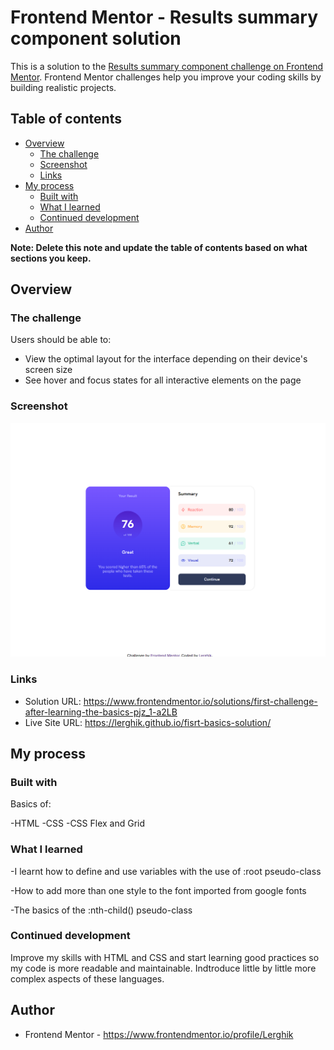 # Frontend Mentor - Results summary component solution

This is a solution to the [Results summary component challenge on Frontend Mentor](https://www.frontendmentor.io/challenges/results-summary-component-CE_K6s0maV). Frontend Mentor challenges help you improve your coding skills by building realistic projects. 

## Table of contents

- [Overview](#overview)
  - [The challenge](#the-challenge)
  - [Screenshot](#screenshot)
  - [Links](#links)
- [My process](#my-process)
  - [Built with](#built-with)
  - [What I learned](#what-i-learned)
  - [Continued development](#continued-development)
- [Author](#author)

**Note: Delete this note and update the table of contents based on what sections you keep.**

## Overview

### The challenge

Users should be able to:

- View the optimal layout for the interface depending on their device's screen size
- See hover and focus states for all interactive elements on the page

### Screenshot

![Final result](results-solution.png)

### Links

- Solution URL: https://www.frontendmentor.io/solutions/first-challenge-after-learning-the-basics-pjz_1-a2LB
- Live Site URL: https://lerghik.github.io/fisrt-basics-solution/

## My process

### Built with

Basics of:

-HTML
-CSS
-CSS Flex and Grid

### What I learned
-I learnt how to define and use variables with the use of :root pseudo-class

-How to add more than one style to the font imported from google fonts

-The basics of the :nth-child() pseudo-class


### Continued development

Improve my skills with HTML and CSS and start learning good practices so my code is more readable and maintainable.
Indtroduce little by little more complex aspects of these languages.

## Author

- Frontend Mentor - https://www.frontendmentor.io/profile/Lerghik
